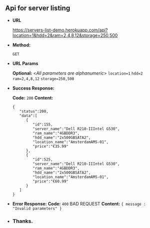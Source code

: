 **Api for server listing**
----
* **URL**

  https://servers-list-demo.herokuapp.com/api?location=1&hdd=2&ram=2,4,8,12&storage=250,500

* **Method:**
  
    `GET`
 
*  **URL Params**

   **Optional:**
   <_All parameters are alphanumeric_>
   `location=1`
   `hdd=2`
   `ram=2,4,8,12`
   `storage=250,500`

* **Success Response:**
  
    **Code:** `200` 
    **Content:** 
    ```
    {
       "status":200,
       "data":[
          {
             "id":155,
             "server_name":"Dell R210-IIIntel G530",
             "ram_name":"4GBDDR3",
             "hdd_name":"2x500GBSATA2",
             "location_name":"AmsterdamAMS-01",
             "price":"€35.99"
          },
          {
             "id":525,
             "server_name":"Dell R210-IIIntel G530",
             "ram_name":"4GBDDR3",
             "hdd_name":"2x500GBSATA2",
             "location_name":"AmsterdamAMS-01",
             "price":"€60.99"
          }
       ]
    }
    ```
 
* **Error Response:**
   **Code:** `400` BAD REQUEST 
    **Content:** `{ message : "Invalid parameters" }`

* ### Thanks.
